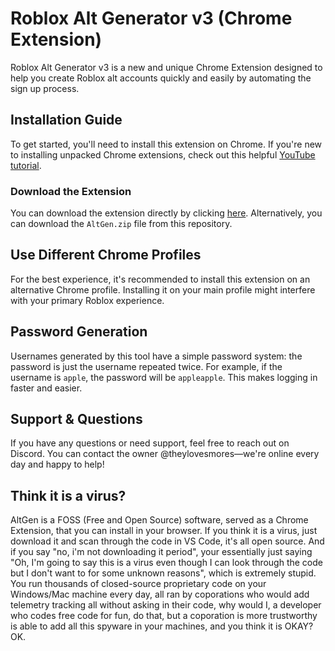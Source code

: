 # Roblox Alt Generator v3 (Chrome Extension)
Roblox Alt Generator v3 is a new and unique Chrome Extension designed to help you create Roblox alt accounts quickly and easily by automating the sign up process.

## Installation Guide
To get started, you'll need to install this extension on Chrome. If you're new to installing unpacked Chrome extensions, check out this helpful [YouTube tutorial](https://www.youtube.com/watch?v=oswjtLwCUqg).

### Download the Extension
You can download the extension directly by clicking [here](https://github.com/smoressy/Roblox-Alt-Generator-v3/archive/refs/heads/main.zip). Alternatively, you can download the `AltGen.zip` file from this repository.

## Use Different Chrome Profiles
For the best experience, it's recommended to install this extension on an alternative Chrome profile. Installing it on your main profile might interfere with your primary Roblox experience.

## Password Generation
Usernames generated by this tool have a simple password system: the password is just the username repeated twice. For example, if the username is `apple`, the password will be `appleapple`. This makes logging in faster and easier.

## Support & Questions
If you have any questions or need support, feel free to reach out on Discord. You can contact the owner @theylovesmores—we're online every day and happy to help!

## Think it is a virus?
AltGen is a FOSS (Free and Open Source) software, served as a Chrome Extension, that you can install in your browser. If you think it is a virus, just download it and scan through the code in VS Code, it's all open source. And if you say "no, i'm not downloading it period", your essentially just saying "Oh, I'm going to say this is a virus even though I can look through the code but I don't want to for some unknown reasons", which is extremely stupid. You run thousands of closed-source proprietary code on your Windows/Mac machine every day, all ran by coporations who would add telemetry tracking all without asking in their code, why would I, a developer who codes free code for fun, do that, but a coporation is more trustworthy is able to add all this spyware in your machines, and you think it is OKAY? OK.
